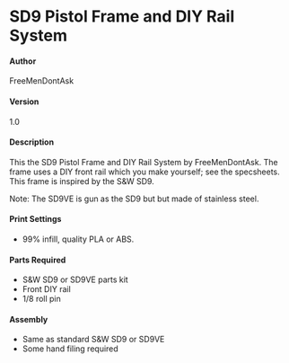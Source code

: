 # SD9 Pistol Frame and DIY Rail System

#### Author
FreeMenDontAsk

#### Version
1.0

#### Description
This the SD9 Pistol Frame and DIY Rail System by FreeMenDontAsk. The frame uses a DIY front rail which you make yourself; see the specsheets. This frame is inspired by the S&W SD9.

Note: The SD9VE is gun as the SD9 but but made of stainless steel.

#### Print Settings
* 99% infill, quality PLA or ABS.

#### Parts Required
* S&W SD9 or SD9VE parts kit
* Front DIY rail
* 1/8 roll pin

#### Assembly
* Same as standard S&W SD9 or SD9VE
* Some hand filing required
